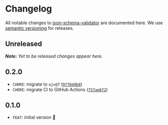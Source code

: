 # Changelog

All notable changes to [json-schema-validator](https://github.com/bpmn-io/json-schema-validator) are documented here. We use [semantic versioning](http://semver.org/) for releases.

## Unreleased

___Note:__ Yet to be released changes appear here._

## 0.2.0

* `CHORE`: migrate to `ajv@7` ([`9ff049b0`](https://github.com/bpmn-io/json-schema-validator/commit/9ff049b0b5f10d78ca89028c3338cff0df4689de))
* `CHORE`: migrate CI to GitHub Actions ([`757ae6f2`](https://github.com/bpmn-io/json-schema-validator/commit/757ae6f2e041e27f23736328d6a615e58ec40d8a))

## 0.1.0

* `FEAT`: initial version :tada:
